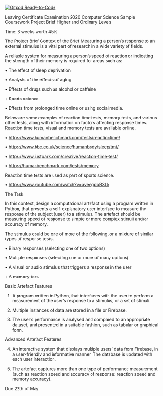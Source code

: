 [![Gitpod Ready-to-Code](https://img.shields.io/badge/Gitpod-Ready--to--Code-blue?logo=gitpod)](https://gitpod.io/#https://github.com/MrGallen/5thYearProject) 

Leaving Certificate Examination 2020 Computer Science Sample Coursework Project Brief Higher and Ordinary Levels

Time: 3 weeks worth 45%

 

The Project Brief
Context of the Brief Measuring a person’s response to an external stimulus is a vital part of research in a wide variety of fields.

A reliable system for measuring a person’s speed of reaction or indicating the strength of their memory is required for areas such as:

• The effect of sleep deprivation

• Analysis of the effects of aging

• Effects of drugs such as alcohol or caffeine

• Sports science

• Effects from prolonged time online or using social media.

 

Below are some examples of reaction time tests, memory tests, and various other tests, along with information on factors affecting response times. Reaction time tests, visual and memory tests are available online.

• https://www.humanbenchmark.com/tests/reactiontime/

• https://www.bbc.co.uk/science/humanbody/sleep/tmt/

• https://www.justpark.com/creative/reaction-time-test/

• https://humanbenchmark.com/tests/memory 

Reaction time tests are used as part of sports science.

• https://www.youtube.com/watch?v=aveegpbB3Lk

The Task

In this context, design a computational artefact using a program written in Python, that presents a self-explanatory user interface to measure the response of the subject (user) to a stimulus. The artefact should be measuring speed of response to simple or more complex stimuli and/or accuracy of memory.

The stimulus could be one of more of the following, or a mixture of similar types of response tests.

• Binary responses (selecting one of two options)

• Multiple responses (selecting one or more of many options)

• A visual or audio stimulus that triggers a response in the user

• A memory test.

 

Basic Artefact Features
1. A program written in Python, that interfaces with the user to perform a measurement of the user’s response to a stimulus, or a set of stimuli.

2. Multiple instances of data are stored in a file or Firebase.

3. The user’s performance is analysed and compared to an appropriate dataset, and presented in a suitable fashion, such as tabular or graphical form.

Advanced Artefact Features

4. An interactive system that displays multiple users’ data from Firebase, in a user-friendly and informative manner. The database is updated with each user interaction.

5. The artefact captures more than one type of performance measurement (such as reaction speed and accuracy of response; reaction speed and memory accuracy).

 

Due 22th of May
